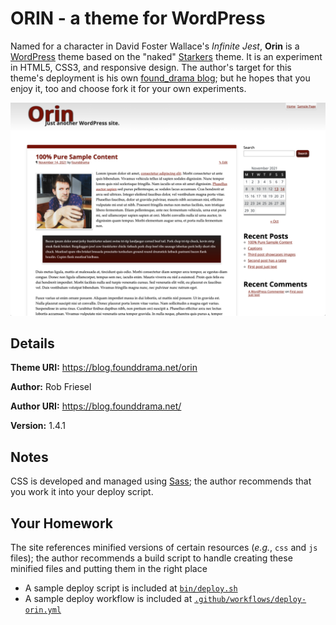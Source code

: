 # ORIN - a theme for WordPress

Named for a character in David Foster Wallace's _Infinite Jest_, **Orin** is a
[WordPress](http://wordpress.org/) theme based on the "naked"
[Starkers](http://starkerstheme.com/) theme. It is an experiment in HTML5, CSS3,
and responsive design. The author's target for this theme's deployment is his
own [found_drama blog](https://blog.founddrama.net); but he hopes that you enjoy
it, too and choose fork it for your own experiments.

![Here's a thumbnail of the Orin theme](./screenshot.png)


## Details

**Theme URI:** <https://blog.founddrama.net/orin>

**Author:** Rob Friesel

**Author URI:** <https://blog.founddrama.net/>

**Version:** 1.4.1


## Notes

CSS is developed and managed using [Sass](http://sass-lang.com/); the author
recommends that you work it into your deploy script.


## Your Homework

The site references minified versions of certain resources (_e.g._, `css` and
`js` files); the author recommends a build script to handle creating these
minified files and putting them in the right place

* A sample deploy script is included at [`bin/deploy.sh`](bin/deploy.sh)
* A sample deploy workflow is included at [`.github/workflows/deploy-orin.yml`](.github/workflows/deploy-orin.yml)
